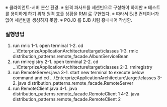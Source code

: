 ※ 클라이언트-서버 분산 환경.
※ 원격 파사드를 세션빈으로 구성해야 하지만
※ 테스트를 용이하게 하기 위해 원격 호출 상황을 RMI 로 구현했다.
※ 따라서 EJB 컨테이너가 없어 세션빈을 생성하지 못함.
※ POJO 를 EJB 처럼 흉내내어 작성함.
<br/>
### 실행방법
1. run rmic
  1-1. open terminal
  1-2. cd ...\EnterprizeApplicationArchitecture\target\classes
  1-3. rmic distribution_patterns.remote_facade.AlbumServiceBean
2. run rmiregistry
  2-1. open terminal
  2-2. cd ...\EnterprizeApplicationArchitecture\target\classes
  2-3. rmiregistry
3. run RemoteServer.java
  3-1. start new terminal to execute below command and cd ...\EnterprizeApplicationArchitecture\target\classes
  3-2. java distribution_patterns.remote_facade.RemoteServer
4. run RemoteClient.java
  4-1. java distribution_patterns.remote_facade.RemoteClient 1
  4-2. java distribution_patterns.remote_facade.RemoteClient 2






